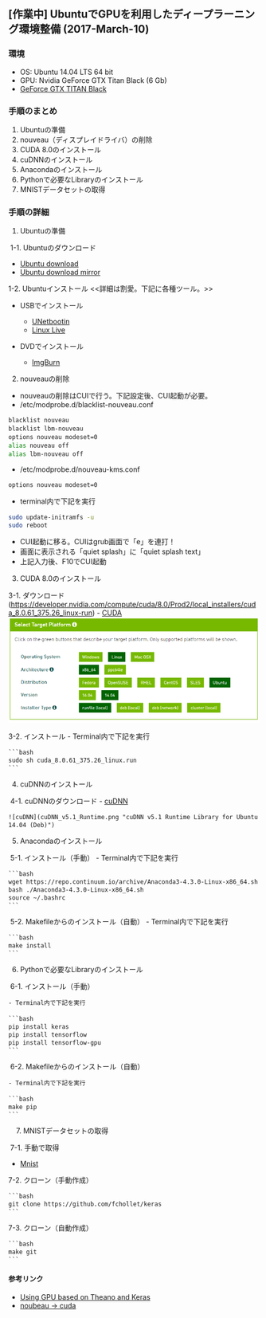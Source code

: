 ## [作業中] UbuntuでGPUを利用したディープラーニング環境整備 (2017-March-10)
### 環境
 - OS: Ubuntu 14.04 LTS 64 bit
 - GPU: Nvidia GeForce GTX Titan Black (6 Gb)
 - [GeForce GTX TITAN Black](http://www.nvidia.co.jp/object/geforce-gtx-titan-black-jp.html)

### 手順のまとめ
1. Ubuntuの準備
2. nouveau（ディスプレイドライバ）の削除
3. CUDA 8.0のインストール
4. cuDNNのインストール
5. Anacondaのインストール
6. Pythonで必要なLibraryのインストール
7. MNISTデータセットの取得

### 手順の詳細
1. Ubuntuの準備

  1-1. Ubuntuのダウンロード

  - [Ubuntu download](http://releases.ubuntu.com/14.04/)
  - [Ubuntu download mirror](https://mirror.umd.edu/ubuntu-iso/14.04/)

  1-2. Ubuntuインストール <<詳細は割愛。下記に各種ツール。>>
  - USBでインストール
    - [UNetbootin](https://unetbootin.github.io/)
    - [Linux Live](https://www.linuxliveusb.com/)

   - DVDでインストール
     - [ImgBurn](http://www.imgburn.com/)

2. nouveauの削除
  - nouveauの削除はCUIで行う。下記設定後、CUI起動が必要。
  - /etc/modprobe.d/blacklist-nouveau.conf

  ```bash
  blacklist nouveau
  blacklist lbm-nouveau
  options nouveau modeset=0
  alias nouveau off
  alias lbm-nouveau off
  ```
 - /etc/modprobe.d/nouveau-kms.conf

  ```bash
  options nouveau modeset=0
  ```

 - terminal内で下記を実行

  ```bash
  sudo update-initramfs -u
  sudo reboot
  ```

  - CUI起動に移る。CUIはgrub画面で「e」を連打！
  - 画面に表示される「quiet splash」に「quiet splash text」
  - 上記入力後、F10でCUI起動

3. CUDA 8.0のインストール

  3-1. ダウンロード(https://developer.nvidia.com/compute/cuda/8.0/Prod2/local_installers/cuda_8.0.61_375.26_linux-run)
    - [CUDA](https://developer.nvidia.com/cuda-downloads)
    ![CUDAファイル](Select_Platform.png "Linux>>x86_64>>Ubuntu>>14.04>>runfile (local)")

  3-2. インストール
    - Terminal内で下記を実行

    ```bash
    sudo sh cuda_8.0.61_375.26_linux.run
    ```

4. cuDNNのインストール

  4-1. cuDNNのダウンロード
    - [cuDNN](https://developer.nvidia.com/cudnn)

    ![cuDNN](cuDNN_v5.1_Runtime.png "cuDNN v5.1 Runtime Library for Ubuntu 14.04 (Deb)")


5. Anacondaのインストール

  5-1. インストール（手動）
    - Terminal内で下記を実行

    ```bash
    wget https://repo.continuum.io/archive/Anaconda3-4.3.0-Linux-x86_64.sh
    bash ./Anaconda3-4.3.0-Linux-x86_64.sh
    source ~/.bashrc
    ```

  5-2. Makefileからのインストール（自動）
    - Terminal内で下記を実行

    ```bash
    make install
    ```

6. Pythonで必要なLibraryのインストール

  6-1. インストール（手動）

    - Terminal内で下記を実行

    ```bash
    pip install keras
    pip install tensorflow
    pip install tensorflow-gpu
    ```

  6-2. Makefileからのインストール（自動）

    - Terminal内で下記を実行

    ```bash
    make pip
    ```

    
7. MNISTデータセットの取得

  7-1. 手動で取得
   - [Mnist](https://github.com/fchollet/keras)

  7-2. クローン（手動作成）

    ```bash
    git clone https://github.com/fchollet/keras
    ```


  7-3. クローン（自動作成）

    ```bash
    make git
    ```




#### 参考リンク
 - [Using GPU based on Theano and Keras](https://guozhilingblog.wordpress.com/2016/05/19/using-gpu-based-on-theano-and-keras/)
 - [noubeau → cuda](http://qiita.com/shinya_ohtani/items/f374ed0dd51737087369)
